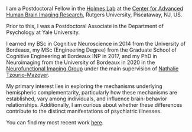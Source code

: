 I am a Postdoctoral Fellow in the [Holmes Lab](https://holmeslab.rutgers.edu/) at the [Center for Advanced Human Brain Imaging Research](https://sites.rutgers.edu/cahbir/), Rutgers University, Piscataway, NJ, US.

Prior to this, I was a Postdoctoral Associate in the Department of Psychology at Yale University.

I earned my BSc in Cognitive Neuroscience in 2014 from the University of Bordeaux, my MSc (Engineering Degree) from the Graduate School of Cognitive Engineering at Bordeaux INP in 2017, and my PhD in Neuroimaging from the University of Bordeaux in 2020 in the [Neurofunctional Imaging Group](https://www.gin.cnrs.fr/en/) under the main supervision of [Nathalie Tzourio-Mazoyer](https://www.gin.cnrs.fr/en/about-us/history/nathalie-tzourio-mazoyer-md-phd/).

My primary interest lies in exploring the mechanisms underlying hemispheric complementarity, particularly how these mechanisms are established, vary among individuals, and influence brain-behavior relationships. Additionally, I am curious about whether these differences contribute to the distinct manifestations of psychiatric illnesses.

You can find my most recent work [here](https://scholar.google.com/citations?user=ABBntecAAAAJ).
